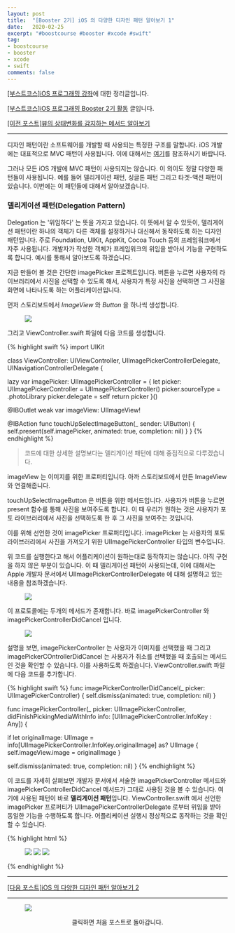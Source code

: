```yaml
---
layout: post
title:  "[Booster 2기] iOS 의 다양한 디자인 패턴 알아보기 1"
date:   2020-02-25
excerpt: "#boostcourse #booster #xcode #swift"
tag:
- boostcourse
- booster
- xcode
- swift
comments: false
---
```


[[부스트코스]iOS 프로그래밍 강좌](https://www.edwith.org/boostcourse-ios/)에 대한 정리글입니다.

[[부스트코스]iOS 프로그래밍 Booster 2기 활동](https://woojin-hwang.github.io/boostcourse-ios/) 글입니다.

[[이전 포스트]뷰의 상태변화를 감지하는 메서드 알아보기](https://woojin-hwang.github.io/view-behavior/)

---

디자인 패턴이란 소프트웨어를 개발할 때 사용되는 특정한 구조를 말합니다. iOS 개발에는 대표적으로 MVC 패턴이 사용됩니다. 이에 대해서는 [여기](https://woojin-hwang.github.io/mvc)를 참조하시기 바랍니다.

그러나 모든 iOS 개발에 MVC 패턴이 사용되지는 않습니다. 이 외이도 정말 다양한 패턴들이 사용됩니다. 예를 들어 델리게이션 패턴, 싱글톤 패턴 그리고 타겟-액션 패턴이 있습니다. 이번에는 이 패턴들에 대해서 알아보겠습니다.

### 델리게이션 패턴(Delegation Pattern)

Delegation 는 '위임하다' 는 뜻을 가지고 있습니다. 이 뜻에서 알 수 있듯이, 델리게이션 패턴이란 하나의 객체가 다른 객체를 설정하거나 대신해서 동작하도록 하는 디자인 패턴입니다. 주로 Foundation, UIKit, AppKit, Cocoa Touch 등의 프레임워크에서 자주 사용됩니다. 개발자가 작성한 객체가 프레임워크의 위임을 받아서 기능을 구현하도록 합니다. 예시를 통해서 알아보도록 하겠습니다.

지금 만들어 볼 것은 간단한 imagePicker 프로젝트입니다. 버튼을 누르면 사용자의 라이브러리에서 사진을 선택할 수 있도록 해서, 사용자가 특정 사진을 선택하면 그 사진을 화면에 나타나도록 하는 어플리케이션입니다.

먼저 스토리보드에서 *ImageView* 와 *Button* 을 하나씩 생성합니다.

<figure>
  <a href="https://raw.githubusercontent.com/woojin-hwang/woojin-hwang.github.io/master/_posts/img/ios-pattern/storyboard.png"><img src="https://raw.githubusercontent.com/woojin-hwang/woojin-hwang.github.io/master/_posts/img/ios-pattern/storyboard.png"></a>
</figure>

그리고 ViewController.swift 파일에 다음 코드를 생성합니다.

{% highlight swift %}
import UIKit

class ViewController: UIViewController, UIImagePickerControllerDelegate, UINavigationControllerDelegate {

  lazy var imagePicker: UIImagePickerController = {
    let picker: UIImagePickerController = UIImagePickerController()
    picker.sourceType = .photoLibrary
    picker.delegate = self
    return picker
  }()

  @IBOutlet weak var imageView: UIImageView!
    
  @IBAction func touchUpSelectImageButton(_ sender: UIButton) {
    self.present(self.imagePicker, animated: true, completion: nil)
  }
}
{% endhighlight %}

> 코드에 대한 상세한 설명보다는 델리게이션 패턴에 대해 중점적으로 다루겠습니다.

imageView 는 이미지를 위한 프로퍼티입니다. 아까 스토리보드에서 만든 ImageView 와 연결해줍니다.

touchUpSelectImageButton 은 버튼을 위한 메서드입니다. 사용자가 버튼을 누르면 present 함수를 통해 사진을 보여주도록 합니다. 이 때 우리가 원하는 것은 사용자가 포토 라이브러리에서 사진을 선택하도록 한 후 그 사진을 보여주는 것입니다.

이를 위해 선언한 것이 imagePicker 프로퍼티입니다. imagePicker 는 사용자의 포토 라이브러리에서 사진을 가져오기 위한 UIImagePickerController 타입의 변수입니다.

위 코드를 실행한다고 해서 어플리케이션이 원하는대로 동작하지는 않습니다. 아직 구현을 하지 않은 부분이 있습니다. 이 때 델리게이션 패턴이 사용되는데, 이에 대해서는 Apple 개발자 문서에서 UIImagePickerControllerDelegate 에 대해 설명하고 있는 내용을 참조하겠습니다.

<figure>
  <a href="https://raw.githubusercontent.com/woojin-hwang/woojin-hwang.github.io/master/_posts/img/ios-pattern/guide1.png"><img src="https://raw.githubusercontent.com/woojin-hwang/woojin-hwang.github.io/master/_posts/img/ios-pattern/guide1.png"></a>
</figure>

이 프로토콜에는 두개의 메서드가 존재합니다. 바로 imagePickerController 와 imagePickerControllerDidCancel 입니다.

<figure>
  <a href="https://raw.githubusercontent.com/woojin-hwang/woojin-hwang.github.io/master/_posts/img/ios-pattern/guide2.png"><img src="https://raw.githubusercontent.com/woojin-hwang/woojin-hwang.github.io/master/_posts/img/ios-pattern/guide2.png"></a>
</figure>

설명을 보면, imagePickerController 는 사용자가 이미지를 선택했을 때 그리고 imagePickerCOntrollerDidCancel 는 사용자가 취소를 선택했을 때 호출되는 메서드인 것을 확인할 수 있습니다. 이를 사용하도록 하겠습니다. ViewController.swift 파일에 다음 코드를 추가합니다.

{% highlight swift %}
func imagePickerControllerDidCancel(_ picker: UIImagePickerController) {
    self.dismiss(animated: true, completion: nil)
}
    
func imagePickerController(_ picker: UIImagePickerController, didFinishPickingMediaWithInfo info: [UIImagePickerController.InfoKey : Any]) {
        
  if let originalImage: UIImage = info[UIImagePickerController.InfoKey.originalImage] as? UIImage {
    self.imageView.image = originalImage
  }
        
  self.dismiss(animated: true, completion: nil)
}
{% endhighlight %}

이 코드를 자세히 살펴보면 개발자 문서에서 서술한 imagePickerController 메서드와 imagePickerControllerDidCancel 메서드가 그대로 사용된 것을 볼 수 있습니다. 여기에 사용된 패턴이 바로 **델리게이션 패턴**입니다. ViewController.swift 에서 선언한 imagePicker 프로퍼티가 UIImagePickerControllerDelegate 로부터 위임을 받아 동일한 기능을 수행하도록 합니다. 어플리케이션 실행시 정상적으로 동작하는 것을 확인할 수 있습니다.

{% highlight html %}
<figure class="third">
	<img src="https://raw.githubusercontent.com/woojin-hwang/woojin-hwang.github.io/master/_posts/img/ios-pattern/app1.png">
	<img src="https://raw.githubusercontent.com/woojin-hwang/woojin-hwang.github.io/master/_posts/img/ios-pattern/app2.png">
	<img src="https://raw.githubusercontent.com/woojin-hwang/woojin-hwang.github.io/master/_posts/img/ios-pattern/app3.png">
</figure>
{% endhighlight %}

---


[[다음 포스트]iOS 의 다양한 디자인 패턴 알아보기 2](https://woojin-hwang.github.io/ios-pattern2/)


---

<figure>
  <a href="https://woojin-hwang.github.io/boostcourse-ios/"><img src="https://raw.githubusercontent.com/woojin-hwang/woojin-hwang.github.io/master/_posts/img/boostcourse/tag.jpg"></a>
</figure>
<center>클릭하면 처음 포스트로 돌아갑니다.</center>